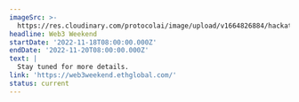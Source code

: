 ```yaml
---
imageSrc: >-
  https://res.cloudinary.com/protocolai/image/upload/v1664826884/hackathons/web3weekend_3_wtwlwt.png
headline: Web3 Weekend
startDate: '2022-11-18T08:00:00.000Z'
endDate: '2022-11-20T08:00:00.000Z'
text: |
  Stay tuned for more details.
link: 'https://web3weekend.ethglobal.com/'
status: current
---
```


